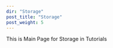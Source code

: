 ```yaml
---
dir: "Storage"
post_title: "Storage"
post_weight: 5
---
```


This is Main Page for Storage in Tutorials
